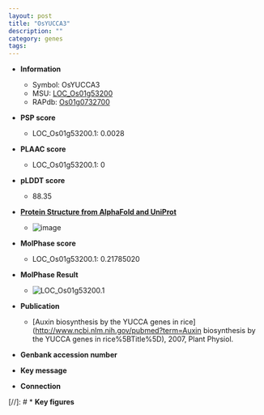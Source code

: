 ```yaml
---
layout: post
title: "OsYUCCA3"
description: ""
category: genes
tags: 
---
```


* **Information**  
    + Symbol: OsYUCCA3  
    + MSU: [LOC_Os01g53200](http://rice.plantbiology.msu.edu/cgi-bin/ORF_infopage.cgi?orf=LOC_Os01g53200)  
    + RAPdb: [Os01g0732700](http://rapdb.dna.affrc.go.jp/viewer/gbrowse_details/irgsp1?name=Os01g0732700)  

* **PSP score**  
    + LOC_Os01g53200.1: 0.0028 

* **PLAAC score**  
    + LOC_Os01g53200.1: 0 

* **pLDDT score**
    + 88.35

* **[Protein Structure from AlphaFold and UniProt](https://www.uniprot.org/uniprotkb/B9EZJ8/entry#structure)**
    + ![image](https://ricepsp.github.io/images/B/AF-B9EZJ8-F1.png)

* **MolPhase score**
    + LOC_Os01g53200.1: 0.21785020

* **MolPhase Result**
    + ![LOC_Os01g53200.1](https://304243504.github.io/Pictures/LOC_Os01g/LOC_Os01g53200.1.png)

* **Publication**  
    + [Auxin biosynthesis by the YUCCA genes in rice](http://www.ncbi.nlm.nih.gov/pubmed?term=Auxin biosynthesis by the YUCCA genes in rice%5BTitle%5D), 2007, Plant Physiol.

* **Genbank accession number**  

* **Key message**  

* **Connection**  

[//]: # * **Key figures**  


